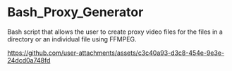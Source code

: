 # Bash_Proxy_Generator

Bash script that allows the user to create proxy video files for the files in a directory or an individual file using FFMPEG.

https://github.com/user-attachments/assets/c3c40a93-d3c8-454e-9e3e-24dcd0a748fd
